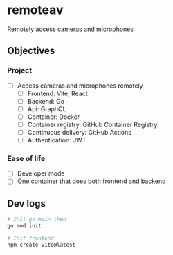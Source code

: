 # remoteav

Remotely access cameras and microphones

## Objectives

### Project

- [ ] Access cameras and microphones remotely
  - [ ] Frontend: Vite, React
  - [ ] Backend: Go
  - [ ] Api: GraphQL
  - [ ] Container: Docker
  - [ ] Container registry: GitHub Container Registry
  - [ ] Continuous delivery: GitHub Actions
  - [ ] Authentication: JWT

### Ease of life

- [ ] Developer mode
- [ ] One container that does both frontend and backend

## Dev logs

```bash
# Init go main then
go mod init

# Init frontend
npm create vite@latest
```
